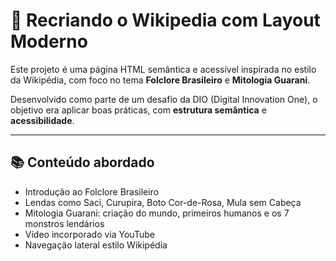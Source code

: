 # 🧠 Recriando o Wikipedia com Layout Moderno

Este projeto é uma página HTML semântica e acessível inspirada no estilo da Wikipédia, com foco no tema **Folclore Brasileiro** e **Mitologia Guarani**.

Desenvolvido como parte de um desafio da DIO (Digital Innovation One), o objetivo era aplicar boas práticas, com **estrutura semântica** e **acessibilidade**.

---

## 📚 Conteúdo abordado

- Introdução ao Folclore Brasileiro
- Lendas como Saci, Curupira, Boto Cor-de-Rosa, Mula sem Cabeça
- Mitologia Guarani: criação do mundo, primeiros humanos e os 7 monstros lendários
- Vídeo incorporado via YouTube
- Navegação lateral estilo Wikipédia

